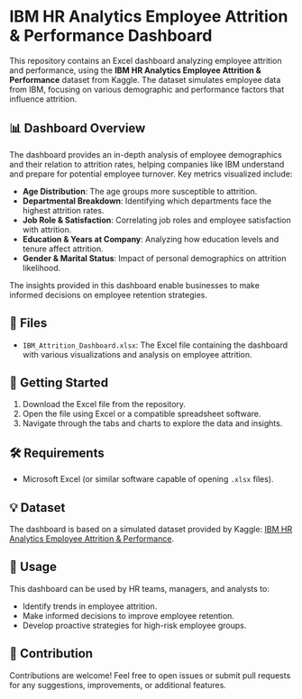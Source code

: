 <h1>IBM HR Analytics Employee Attrition & Performance Dashboard</h1>

<p>This repository contains an Excel dashboard analyzing employee attrition and performance, using the <strong>IBM HR Analytics Employee Attrition & Performance</strong> dataset from Kaggle. The dataset simulates employee data from IBM, focusing on various demographic and performance factors that influence attrition.</p>

<h2>📊 Dashboard Overview</h2>

<p>The dashboard provides an in-depth analysis of employee demographics and their relation to attrition rates, helping companies like IBM understand and prepare for potential employee turnover. Key metrics visualized include:</p>

<ul>
  <li><strong>Age Distribution</strong>: The age groups more susceptible to attrition.</li>
  <li><strong>Departmental Breakdown</strong>: Identifying which departments face the highest attrition rates.</li>
  <li><strong>Job Role & Satisfaction</strong>: Correlating job roles and employee satisfaction with attrition.</li>
  <li><strong>Education & Years at Company</strong>: Analyzing how education levels and tenure affect attrition.</li>
  <li><strong>Gender & Marital Status</strong>: Impact of personal demographics on attrition likelihood.</li>
</ul>

<p>The insights provided in this dashboard enable businesses to make informed decisions on employee retention strategies.</p>

<h2>📂 Files</h2>

<ul>
  <li><code>IBM_Attrition_Dashboard.xlsx</code>: The Excel file containing the dashboard with various visualizations and analysis on employee attrition.</li>
</ul>

<h2>🚀 Getting Started</h2>

<ol>
  <li>Download the Excel file from the repository.</li>
  <li>Open the file using Excel or a compatible spreadsheet software.</li>
  <li>Navigate through the tabs and charts to explore the data and insights.</li>
</ol>

<h2>🛠️ Requirements</h2>

<ul>
  <li>Microsoft Excel (or similar software capable of opening <code>.xlsx</code> files).</li>
</ul>

<h2>💡 Dataset</h2>

<p>The dashboard is based on a simulated dataset provided by Kaggle: <a href="https://www.kaggle.com/datasets/pavansubhasht/ibm-hr-analytics-attrition-dataset">IBM HR Analytics Employee Attrition & Performance</a>.</p>

<h2>📖 Usage</h2>

<p>This dashboard can be used by HR teams, managers, and analysts to:</p>

<ul>
  <li>Identify trends in employee attrition.</li>
  <li>Make informed decisions to improve employee retention.</li>
  <li>Develop proactive strategies for high-risk employee groups.</li>
</ul>

<h2>🤝 Contribution</h2>

<p>Contributions are welcome! Feel free to open issues or submit pull requests for any suggestions, improvements, or additional features.</p>
